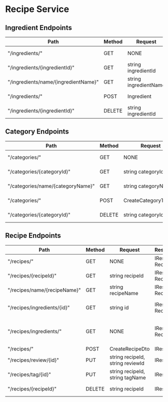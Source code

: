 # Recipe Service

## Ingredient Endpoints

| **Path**                             | **Method** | **Request**           | **Response**          | **ResponseCodes** | **Description**     |
| ------------------------------------ | ---------- | --------------------- | --------------------- | ----------------- | ------------------- |
| "/ingredients/"                      | GET        | NONE                  | IResult, Ingredient[] | 201               | Get all ingredients |
| "/ingredients/{ingredientId}"        | GET        | string ingredientId   | IResult, Ingredient   | 200, 404          | Get by id           |
| "/ingredients/name/{ingredientName}" | GET        | string ingredientName | IResult, Ingredient   | 200, 404          | Get by name         |
| "/ingredients/"                      | POST       | Ingredient            | IResult               | 200, 400          | Add ingredient      |
| "/ingredients/{ingredientId}"        | DELETE     | string ingredientId   | IResult               | 200, 404          | Delete ingredient   |

## Category Endpoints

| **Path**                          | **Method** | **Request**          | **Response**        | **ResponseCodes** | **Description**    |
| --------------------------------- | ---------- | -------------------- | ------------------- | ----------------- | ------------------ |
| "/categories/"                    | GET        | NONE                 | IResult, Category[] | 201               | Get all categories |
| "/categories/{categoryId}"        | GET        | string categoryId    | IResult, Category   | 200, 404          | Get by id          |
| "/categories/name/{categoryName}" | GET        | string categoryName  | IResult, Category   | 200, 404          | Get by name        |
| "/categories/"                    | POST       | CreateCategoryTagDto | IResult             | 200, 400          | Add category       |
| "/categories/{categoryId}"        | DELETE     | string categoryId    | IResult             | 200, 404          | Delete category    |

## Recipe Endpoints

| **Path**                     | **Method** | **Request**                      | **Response**      | **ResponseCodes** | **Description**                  |
| ---------------------------- | ---------- | -------------------------------- | ----------------- | ----------------- | -------------------------------- |
| "/recipes/"                  | GET        | NONE                             | IResult, Recipe[] | 201               | Get all recipes                  |
| "/recipes/{recipeId}"        | GET        | string recipeId                  | IResult, Recipe   | 200, 404          | Get by id                        |
| "/recipes/name/{recipeName}" | GET        | string recipeName                | IResult, Recipe   | 200, 404          | Get by name                      |
| "/recipes/ingredients/{id}"  | GET        | string id                        | IResult, Recipe   | 200, 404          | Get recipe with ingredients      |
| "/recipes/ingredients/"      | GET        | NONE                             | IResult, Recipe[] | 200, 404          | Get all recipes with ingredients |
| "/recipes/"                  | POST       | CreateRecipeDto                  | IResult           | 200, 400          | Add recipe                       |
| "/recipes/review/{id}"       | PUT      | string recipeId, string reviewId | IResult           | 200, 404          | Add review to recipe             |
| "/recipes/tag/{id}"          | PUT      | string recipeId, string tagName  | IResult           | 200, 404          | Add tag to recipe                |
| "/recipes/{recipeId}"        | DELETE     | string recipeId                  | IResult           | 200, 404          | Delete recipe                    |
